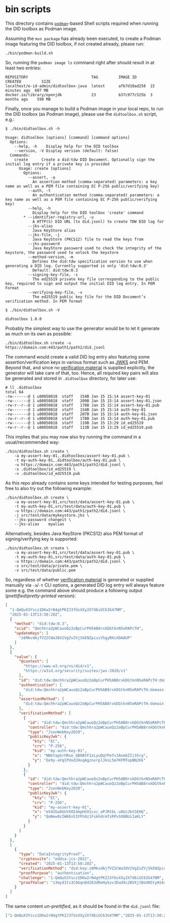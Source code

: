# bin scripts

This directory contains [`podman`](https://docs.podman.io/en/latest/)-based Shell scripts required when running the DID toolbox as Podman image.

Assuming the `mvn package` has already been executed, to create a Podman image featuring the DID toolbox, if not created already, please run: 
```shell
./bin/podman-build.sh
```

So, running the `podman image ls` command right after should result in at least two entries:
```text
REPOSITORY                            TAG         IMAGE ID      CREATED         SIZE
localhost/e-id-admin/didtoolbox-java  latest      afb7d10ad258  15 minutes ago  607 MB
docker.io/library/openjdk             23          b37c977c525b  3 months ago    598 MB
```

Finally, once you manage to build a Podman image in your local repo, to run the DID toolbox (as Podman image), please use the `didtoolbox.sh` script, e.g.:

```text
$ ./bin/didtoolbox.sh -h

Usage: didtoolbox [options] [command] [command options]
  Options:
    --help, -h    Display help for the DID toolbox
    --version, -V Display version (default: false)
  Commands:
    create      Create a did:tdw DID Document. Optionally sign the initial log entry if a private key is provided
      Usage: create [options]
        Options:
          --assert, -a
            An assertion method (comma-separated) parameters: a key name as well as a PEM file containing EC P-256 public/verifying key)
          --auth, -t
            An authentication method (comma-separated) parameters: a key name as well as a PEM file containing EC P-256 public/verifying key)
          --help, -h
            Display help for the DID toolbox 'create' command
        * --identifier-registry-url, -u
            A HTTP(S) DID URL (to did.jsonl) to create TDW DID log for
          --jks-alias
            Java KeyStore alias
          --jks-file, -j
            Java KeyStore (PKCS12) file to read the keys from
          --jks-password
            Java KeyStore password used to check the integrity of the keystore, the password used to unlock the keystore
          --method-version, -m
            Defines the did:tdw specification version to use when generating a DID log. Currently supported is only 'did:tdw:0.3'
            Default: did:tdw:0.3
          --signing-key-file, -s
            The ed25519 private key file corresponding to the public key, required to sign and output the initial DID log entry. In PEM Format
          --verifying-key-file, -v
            The ed25519 public key file for the DID Document’s verification method. In PEM format

$ ./bin/didtoolbox.sh -V

didtoolbox 1.0.0
```

Probably the simplest way to use the generator would be to let it generate as much on its own as possible:

```shell
./bin/didtoolbox.sh create -u https://domain.com:443/path1/path2/did.jsonl
```

The command would create a valid DID log entry also featuring some assertion/verification keys in various format such as [JWKS](https://datatracker.ietf.org/doc/html/rfc7517) and PEM.
Beyond that, and since no [verification material](https://www.w3.org/TR/did-core/#verification-material) is supplied explicitly, 
the generator will take care of that, too. Hence, all required key pairs will also be generated and stored in `.didtoolbox` directory, for later use:

```shell
# ll .didtoolbox
total 64
-rw-------@ 1 u80850818  staff   154B Jan 15 15:14 assert-key-01
-rw-------@ 1 u80850818  staff   209B Jan 15 15:14 assert-key-01.json
-rw-r--r--@ 1 u80850818  staff   178B Jan 15 15:14 assert-key-01.pub
-rw-------@ 1 u80850818  staff   154B Jan 15 15:14 auth-key-01
-rw-------@ 1 u80850818  staff   207B Jan 15 15:14 auth-key-01.json
-rw-r--r--@ 1 u80850818  staff   178B Jan 15 15:14 auth-key-01.pub
-rw-------@ 1 u80850818  staff   119B Jan 15 13:29 id_ed25519
-rw-r--r--@ 1 u80850818  staff   113B Jan 15 13:29 id_ed25519.pub
```

This implies that you may now also try running the command in a usual/recommended way:

```shell
./bin/didtoolbox.sh create \
    -a my-assert-key-01,.didtoolbox/assert-key-01.pub \
    -t my-auth-key-01,.didtoolbox/auth-key-01.pub \
    -u https://domain.com:443/path1/path2/did.jsonl \
    -s .didtoolbox/id_ed25519 \
    -v .didtoolbox/id_ed25519.pub                                                      
```

As this repo already contains some keys intended for testing purposes, feel free to also try out the following example: 

```shell
./bin/didtoolbox.sh create \
    -a my-assert-key-01,src/test/data/assert-key-01.pub \
    -t my-auth-key-01,src/test/data/auth-key-01.pub \
    -u https://domain.com:443/path1/path2/did.jsonl \
    -j src/test/data/mykeystore.jks \
    --jks-password changeit \
    --jks-alias    myalias                                              
```

 Alternatively, besides Java KeyStore (PKCS12) also PEM format of signing/verifying key is supported:

```shell
./bin/didtoolbox.sh create \
    -a my-assert-key-01,src/test/data/assert-key-01.pub \
    -t my-auth-key-01,src/test/data/auth-key-01.pub \
    -u https://domain.com:443/path1/path2/did.jsonl \
    -s src/test/data/private.pem \
    -v src/test/data/public.pem                                              
```

So, regardless of whether [verification material](https://www.w3.org/TR/did-core/#verification-material) is generated 
or supplied manually via `-a`/`-t` CLI options, a generated DID log entry will always feature some e.g. the command above 
should produce a following output (_prettified_/_pretty-printed_ version):

```json
[
  "1-QmQuX3Yscz1DKw2rN4gtPKZJ3fUsXXy2X7d6iUC63G47NM",
  "2025-01-13T13:50:20Z",
  {
    "method": "did:tdw:0.3",
    "scid": "Qmchhra2pWCauoQz2oBpCurPH5AB8rxkDGtknN5eRAPcTH",
    "updateKeys": [
      "z6MkvdAjfVZ2CWa38V2VgZvZVjSkENZpiuiV5gyRKsXDA8UP"
    ]
  },
  {
    "value": {
      "@context": [
        "https://www.w3.org/ns/did/v1",
        "https://w3id.org/security/suites/jws-2020/v1"
      ],
      "id": "did:tdw:Qmchhra2pWCauoQz2oBpCurPH5AB8rxkDGtknN5eRAPcTH:domain.com%3A443:path1:path2",
      "authentication": [
        "did:tdw:Qmchhra2pWCauoQz2oBpCurPH5AB8rxkDGtknN5eRAPcTH:domain.com%3A443:path1:path2#my-auth-key-01"
      ],
      "assertionMethod": [
        "did:tdw:Qmchhra2pWCauoQz2oBpCurPH5AB8rxkDGtknN5eRAPcTH:domain.com%3A443:path1:path2#my-assert-key-01"
      ],
      "verificationMethod": [
        {
          "id": "did:tdw:Qmchhra2pWCauoQz2oBpCurPH5AB8rxkDGtknN5eRAPcTH:domain.com%3A443:path1:path2#my-auth-key-01",
          "controller": "did:tdw:Qmchhra2pWCauoQz2oBpCurPH5AB8rxkDGtknN5eRAPcTH:domain.com%3A443:path1:path2",
          "type": "JsonWebKey2020",
          "publicKeyJwk": {
            "kty": "EC",
            "crv": "P-256",
            "kid": "my-auth-key-01",
            "x": "NNkYapGrhRxe_GBOBtF2zLyuDqYPefvJAnmbZIi3Srg",
            "y": "Ee9y-aYqlPdxdJHxqAgznxrplJksL5m7KFMTopBN2Kk"
          }
        },
        {
          "id": "did:tdw:Qmchhra2pWCauoQz2oBpCurPH5AB8rxkDGtknN5eRAPcTH:domain.com%3A443:path1:path2#my-assert-key-01",
          "controller": "did:tdw:Qmchhra2pWCauoQz2oBpCurPH5AB8rxkDGtknN5eRAPcTH:domain.com%3A443:path1:path2",
          "type": "JsonWebKey2020",
          "publicKeyJwk": {
            "kty": "EC",
            "crv": "P-256",
            "kid": "my-assert-key-01",
            "x": "eV4ZGw8GUtKOI4mpH5O1cxc_oPJRtbL-u8UzJbtSEHQ",
            "y": "QaNew9zIW6En53YPU4z1FskhdrmTsRPvSO8BUiIaKLY"
          }
        }
      ]
    }
  },
  [
    {
      "type": "DataIntegrityProof",
      "cryptosuite": "eddsa-jcs-2022",
      "created": "2025-01-13T13:50:20Z",
      "verificationMethod": "did:key:z6MkvdAjfVZ2CWa38V2VgZvZVjSkENZpiuiV5gyRKsXDA8UP#z6MkvdAjfVZ2CWa38V2VgZvZVjSkENZpiuiV5gyRKsXDA8UP",
      "proofPurpose": "authentication",
      "challenge": "1-QmQuX3Yscz1DKw2rN4gtPKZJ3fUsXXy2X7d6iUC63G47NM",
      "proofValue": "z3myd1tv3CbGqn8d263dReHyksv3Dud4c2BVXjtBoUNStyHi6xSAg1bN2Ygs25tZdV6xrRcDVjYL1vtTWnLN4ZbMk"
    }
  ]
]
```

The same content _un-prettified_, as it should be found in the `did.jsonl` file:

```json
["1-QmQuX3Yscz1DKw2rN4gtPKZJ3fUsXXy2X7d6iUC63G47NM","2025-01-13T13:50:20Z",{"method":"did:tdw:0.3","scid":"Qmchhra2pWCauoQz2oBpCurPH5AB8rxkDGtknN5eRAPcTH","updateKeys":["z6MkvdAjfVZ2CWa38V2VgZvZVjSkENZpiuiV5gyRKsXDA8UP"]},{"value":{"@context":["https://www.w3.org/ns/did/v1","https://w3id.org/security/suites/jws-2020/v1"],"id":"did:tdw:Qmchhra2pWCauoQz2oBpCurPH5AB8rxkDGtknN5eRAPcTH:domain.com%3A443:path1:path2","authentication":["did:tdw:Qmchhra2pWCauoQz2oBpCurPH5AB8rxkDGtknN5eRAPcTH:domain.com%3A443:path1:path2#my-auth-key-01"],"assertionMethod":["did:tdw:Qmchhra2pWCauoQz2oBpCurPH5AB8rxkDGtknN5eRAPcTH:domain.com%3A443:path1:path2#my-assert-key-01"],"verificationMethod":[{"id":"did:tdw:Qmchhra2pWCauoQz2oBpCurPH5AB8rxkDGtknN5eRAPcTH:domain.com%3A443:path1:path2#my-auth-key-01","controller":"did:tdw:Qmchhra2pWCauoQz2oBpCurPH5AB8rxkDGtknN5eRAPcTH:domain.com%3A443:path1:path2","type":"JsonWebKey2020","publicKeyJwk":{"kty":"EC","crv":"P-256","kid":"my-auth-key-01","x":"NNkYapGrhRxe_GBOBtF2zLyuDqYPefvJAnmbZIi3Srg","y":"Ee9y-aYqlPdxdJHxqAgznxrplJksL5m7KFMTopBN2Kk"}},{"id":"did:tdw:Qmchhra2pWCauoQz2oBpCurPH5AB8rxkDGtknN5eRAPcTH:domain.com%3A443:path1:path2#my-assert-key-01","controller":"did:tdw:Qmchhra2pWCauoQz2oBpCurPH5AB8rxkDGtknN5eRAPcTH:domain.com%3A443:path1:path2","type":"JsonWebKey2020","publicKeyJwk":{"kty":"EC","crv":"P-256","kid":"my-assert-key-01","x":"eV4ZGw8GUtKOI4mpH5O1cxc_oPJRtbL-u8UzJbtSEHQ","y":"QaNew9zIW6En53YPU4z1FskhdrmTsRPvSO8BUiIaKLY"}}]}},[{"type":"DataIntegrityProof","cryptosuite":"eddsa-jcs-2022","created":"2025-01-13T13:50:20Z","verificationMethod":"did:key:z6MkvdAjfVZ2CWa38V2VgZvZVjSkENZpiuiV5gyRKsXDA8UP#z6MkvdAjfVZ2CWa38V2VgZvZVjSkENZpiuiV5gyRKsXDA8UP","proofPurpose":"authentication","challenge":"1-QmQuX3Yscz1DKw2rN4gtPKZJ3fUsXXy2X7d6iUC63G47NM","proofValue":"z3myd1tv3CbGqn8d263dReHyksv3Dud4c2BVXjtBoUNStyHi6xSAg1bN2Ygs25tZdV6xrRcDVjYL1vtTWnLN4ZbMk"}]]
```
